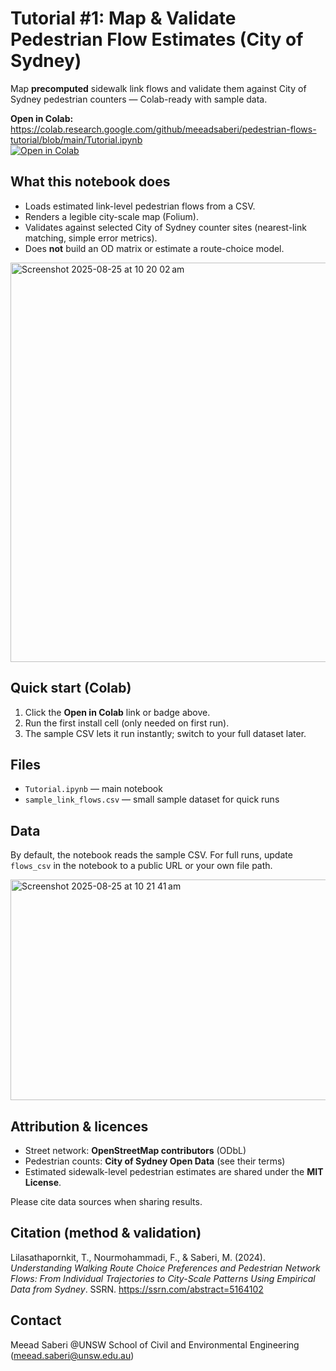 # Tutorial #1: Map & Validate Pedestrian Flow Estimates (City of Sydney)

Map **precomputed** sidewalk link flows and validate them against City of Sydney pedestrian counters — Colab-ready with sample data.

**Open in Colab:** https://colab.research.google.com/github/meeadsaberi/pedestrian-flows-tutorial/blob/main/Tutorial.ipynb  
[![Open in Colab](https://colab.research.google.com/assets/colab-badge.svg)](https://colab.research.google.com/github/meeadsaberi/pedestrian-flows-tutorial/blob/main/Tutorial.ipynb)

## What this notebook does
- Loads estimated link-level pedestrian flows from a CSV.
- Renders a legible city-scale map (Folium).
- Validates against selected City of Sydney counter sites (nearest-link matching, simple error metrics).
- Does **not** build an OD matrix or estimate a route-choice model.

<img width="1195" height="639" alt="Screenshot 2025-08-25 at 10 20 02 am" src="https://github.com/user-attachments/assets/f085b0ff-f9eb-4e7c-b9ab-648bfd9972a6" />

## Quick start (Colab)
1. Click the **Open in Colab** link or badge above.
2. Run the first install cell (only needed on first run).
3. The sample CSV lets it run instantly; switch to your full dataset later.

## Files
- `Tutorial.ipynb` — main notebook  
- `sample_link_flows.csv` — small sample dataset for quick runs

## Data
By default, the notebook reads the sample CSV. For full runs, update `flows_csv` in the notebook to a public URL or your own file path.

<img width="1096" height="353" alt="Screenshot 2025-08-25 at 10 21 41 am" src="https://github.com/user-attachments/assets/a86ce1c4-2b08-4e99-ab5b-64cb2d56d145" />

## Attribution & licences
- Street network: **OpenStreetMap contributors** (ODbL)  
- Pedestrian counts: **City of Sydney Open Data** (see their terms)
- Estimated sidewalk-level pedestrian estimates are shared under the **MIT License**.

Please cite data sources when sharing results.

## Citation (method & validation)
Lilasathapornkit, T., Nourmohammadi, F., & Saberi, M. (2024). *Understanding Walking Route Choice Preferences and Pedestrian Network Flows: From Individual Trajectories to City-Scale Patterns Using Empirical Data from Sydney*. SSRN. https://ssrn.com/abstract=5164102

## Contact
Meead Saberi @UNSW School of Civil and Environmental Engineering (meead.saberi@unsw.edu.au)
